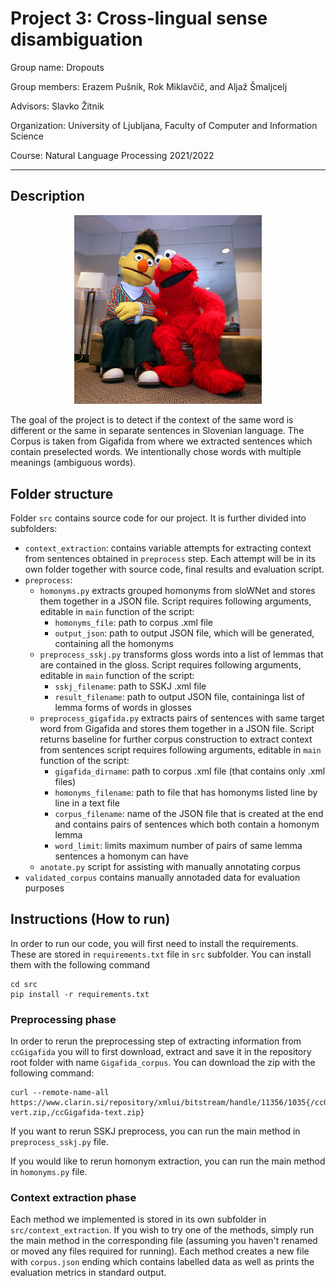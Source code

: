 # Project 3: Cross-lingual sense disambiguation
Group name: Dropouts

Group members: Erazem Pušnik, Rok Miklavčič, and Aljaž Šmaljcelj

Advisors: Slavko Žitnik

Organization: University of Ljubljana, Faculty of Computer and Information Science

Course: Natural Language Processing 2021/2022

---

## Description

<p align="center">
 <img src="/data/elmo_bert.jpg" alt="drawing" width="300"/>
</p>
 
The goal of the project is to detect if the context of the same word is different or the same in separate sentences in Slovenian language. 
The Corpus is taken from Gigafida from where we extracted sentences which contain preselected words. 
We intentionally chose words with multiple meanings (ambiguous words).

## Folder structure

Folder `src` contains source code for our project.
It is further divided into subfolders:

* `context_extraction`: contains variable attempts for extracting context from sentences obtained in `preprocess` step. Each attempt will be in its own folder together with source code, final results and evaluation script.
* `preprocess`:
  * `homonyms.py` extracts grouped homonyms from sloWNet and stores them together in a JSON file. Script requires following arguments, editable in `main` function of the script:
    * `homonyms_file`: path to corpus .xml file
    * `output_json`: path to output JSON file, which will be generated, containing all the homonyms
  * `preprocess_sskj.py` transforms gloss words into a list of lemmas that are contained in the gloss. Script requires following arguments, editable in `main` function of the script:
    * `sskj_filename`:  path to SSKJ .xml file
    * `result_filename`: path to output JSON file, containinga list of lemma forms of words in glosses
  * `preprocess_gigafida.py` extracts pairs of sentences with same target word from Gigafida and stores them together in a JSON file. Script returns baseline for further corpus construction to extract context from sentences script requires following arguments, editable in `main` function of the script:
    * `gigafida_dirname`: path to corpus .xml file (that contains only .xml files)
    * `homonyms_filename`: path to file that has homonyms listed line by line in a text file
    * `corpus_filename`: name of the JSON file that is created at the end and contains pairs of sentences which both contain a homonym lemma
    * `word_limit`: limits maximum number of pairs of same lemma sentences a homonym can have
  * `anotate.py` script for assisting with manually annotating corpus
* `validated_corpus` contains manually annotaded data for evaluation purposes

## Instructions (How to run)

In order to run our code, you will first need to install the requirements.
These are stored in `requirements.txt` file in `src` subfolder.
You can install them with the following command

```
cd src
pip install -r requirements.txt
```

### Preprocessing phase

In order to rerun the preprocessing step of extracting information from `ccGigafida` you will to first download, extract and save it in the repository root folder with name `Gigafida_corpus`.
You can download the zip with the following command:

```
curl --remote-name-all https://www.clarin.si/repository/xmlui/bitstream/handle/11356/1035{/ccGigafidaV1_0.zip,/ccGigafida-vert.zip,/ccGigafida-text.zip}
```

If you want to rerun SSKJ preprocess, you can run the main method in `preprocess_sskj.py` file.

If you would like to rerun homonym extraction, you can run the main method in `homonyms.py` file.

### Context extraction phase

Each method we implemented is stored in its own subfolder in `src/context_extraction`.
If you wish to try one of the methods, simply run the main method in the corresponding file (assuming you haven't renamed or moved any files required for running).
Each method creates a new file with `corpus.json` ending which contains labelled data as well as prints the evaluation metrics in standard output.
